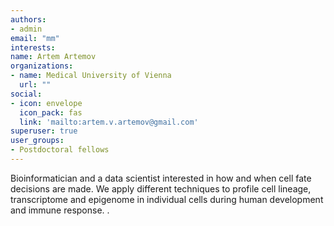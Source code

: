 ```yaml
---
authors:
- admin
email: "mm"
interests:
name: Artem Artemov
organizations:
- name: Medical University of Vienna
  url: ""
social:
- icon: envelope
  icon_pack: fas
  link: 'mailto:artem.v.artemov@gmail.com'
superuser: true
user_groups:
- Postdoctoral fellows
---
```


Bioinformatician and a data scientist interested in how and when cell fate decisions are made.
We apply different techniques to profile cell lineage, transcriptome and epigenome in individual cells during human development and immune response.
.
